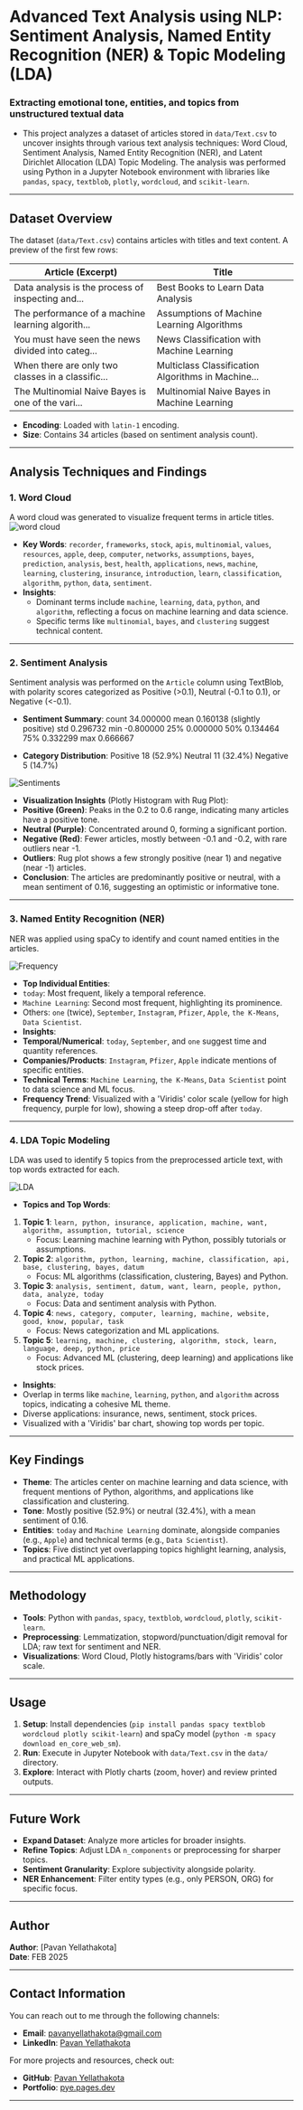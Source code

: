# Advanced Text Analysis using NLP: Sentiment Analysis, Named Entity Recognition (NER) & Topic Modeling (LDA)
### Extracting emotional tone, entities, and topics from unstructured textual data

- This project analyzes a dataset of articles stored in `data/Text.csv` to uncover insights through various text analysis techniques: Word Cloud, Sentiment Analysis, Named Entity Recognition (NER), and Latent Dirichlet Allocation (LDA) Topic Modeling. The analysis was performed using Python in a Jupyter Notebook environment with libraries like `pandas`, `spacy`, `textblob`, `plotly`, `wordcloud`, and `scikit-learn`.

---

## Dataset Overview

The dataset (`data/Text.csv`) contains articles with titles and text content. A preview of the first few rows:

| Article (Excerpt)                                      | Title                                              |
|-------------------------------------------------------|----------------------------------------------------|
| Data analysis is the process of inspecting and...    | Best Books to Learn Data Analysis                 |
| The performance of a machine learning algorith...    | Assumptions of Machine Learning Algorithms        |
| You must have seen the news divided into categ...    | News Classification with Machine Learning         |
| When there are only two classes in a classific...    | Multiclass Classification Algorithms in Machine...|
| The Multinomial Naive Bayes is one of the vari...    | Multinomial Naive Bayes in Machine Learning       |

- **Encoding**: Loaded with `latin-1` encoding.
- **Size**: Contains 34 articles (based on sentiment analysis count).

---

## Analysis Techniques and Findings

### 1. Word Cloud
A word cloud was generated to visualize frequent terms in article titles.
![word cloud](assets/Results/wordcloud.png)

- **Key Words**: `recorder`, `frameworks`, `stock`, `apis`, `multinomial`, `values`, `resources`, `apple`, `deep`, `computer`, `networks`, `assumptions`, `bayes`, `prediction`, `analysis`, `best`, `health`, `applications`, `news`, `machine`, `learning`, `clustering`, `insurance`, `introduction`, `learn`, `classification`, `algorithm`, `python`, `data`, `sentiment`.
- **Insights**:
  - Dominant terms include `machine`, `learning`, `data`, `python`, and `algorithm`, reflecting a focus on machine learning and data science.
  - Specific terms like `multinomial`, `bayes`, and `clustering` suggest technical content.

---

### 2. Sentiment Analysis
Sentiment analysis was performed on the `Article` column using TextBlob, with polarity scores categorized as Positive (>0.1), Neutral (-0.1 to 0.1), or Negative (<-0.1).

- **Sentiment Summary**:
count    34.000000
mean      0.160138 (slightly positive)
std       0.296732
min      -0.800000
25%       0.000000
50%       0.134464
75%       0.332299
max       0.666667

- **Category Distribution**:
Positive    18 (52.9%)
Neutral     11 (32.4%)
Negative     5 (14.7%)

![Sentiments](assets/Results/Sentiment.png)

- **Visualization Insights** (Plotly Histogram with Rug Plot):
- **Positive (Green)**: Peaks in the 0.2 to 0.6 range, indicating many articles have a positive tone.
- **Neutral (Purple)**: Concentrated around 0, forming a significant portion.
- **Negative (Red)**: Fewer articles, mostly between -0.1 and -0.2, with rare outliers near -1.
- **Outliers**: Rug plot shows a few strongly positive (near 1) and negative (near -1) articles.
- **Conclusion**: The articles are predominantly positive or neutral, with a mean sentiment of 0.16, suggesting an optimistic or informative tone.

---

### 3. Named Entity Recognition (NER)
NER was applied using spaCy to identify and count named entities in the articles.

![Frequency](assets/Results/Frequency.png)

- **Top Individual Entities**:
- `today`: Most frequent, likely a temporal reference.
- `Machine Learning`: Second most frequent, highlighting its prominence.
- Others: `one` (twice), `September`, `Instagram`, `Pfizer`, `Apple`, `the K-Means`, `Data Scientist`.
- **Insights**:
- **Temporal/Numerical**: `today`, `September`, and `one` suggest time and quantity references.
- **Companies/Products**: `Instagram`, `Pfizer`, `Apple` indicate mentions of specific entities.
- **Technical Terms**: `Machine Learning`, `the K-Means`, `Data Scientist` point to data science and ML focus.
- **Frequency Trend**: Visualized with a 'Viridis' color scale (yellow for high frequency, purple for low), showing a steep drop-off after `today`.

---

### 4. LDA Topic Modeling
LDA was used to identify 5 topics from the preprocessed article text, with top words extracted for each.

![LDA](assets/Results/LDA.png)

- **Topics and Top Words**:
1. **Topic 1**: `learn, python, insurance, application, machine, want, algorithm, assumption, tutorial, science`
   - Focus: Learning machine learning with Python, possibly tutorials or assumptions.
2. **Topic 2**: `algorithm, python, learning, machine, classification, api, base, clustering, bayes, datum`
   - Focus: ML algorithms (classification, clustering, Bayes) and Python.
3. **Topic 3**: `analysis, sentiment, datum, want, learn, people, python, data, analyze, today`
   - Focus: Data and sentiment analysis with Python.
4. **Topic 4**: `news, category, computer, learning, machine, website, good, know, popular, task`
   - Focus: News categorization and ML applications.
5. **Topic 5**: `learning, machine, clustering, algorithm, stock, learn, language, deep, python, price`
   - Focus: Advanced ML (clustering, deep learning) and applications like stock prices.
- **Insights**:
- Overlap in terms like `machine`, `learning`, `python`, and `algorithm` across topics, indicating a cohesive ML theme.
- Diverse applications: insurance, news, sentiment, stock prices.
- Visualized with a 'Viridis' bar chart, showing top words per topic.

---

## Key Findings
- **Theme**: The articles center on machine learning and data science, with frequent mentions of Python, algorithms, and applications like classification and clustering.
- **Tone**: Mostly positive (52.9%) or neutral (32.4%), with a mean sentiment of 0.16.
- **Entities**: `today` and `Machine Learning` dominate, alongside companies (e.g., `Apple`) and technical terms (e.g., `Data Scientist`).
- **Topics**: Five distinct yet overlapping topics highlight learning, analysis, and practical ML applications.

---

## Methodology
- **Tools**: Python with `pandas`, `spacy`, `textblob`, `wordcloud`, `plotly`, `scikit-learn`.
- **Preprocessing**: Lemmatization, stopword/punctuation/digit removal for LDA; raw text for sentiment and NER.
- **Visualizations**: Word Cloud, Plotly histograms/bars with 'Viridis' color scale.

---

## Usage
1. **Setup**: Install dependencies (`pip install pandas spacy textblob wordcloud plotly scikit-learn`) and spaCy model (`python -m spacy download en_core_web_sm`).
2. **Run**: Execute in Jupyter Notebook with `data/Text.csv` in the `data/` directory.
3. **Explore**: Interact with Plotly charts (zoom, hover) and review printed outputs.

---

## Future Work
- **Expand Dataset**: Analyze more articles for broader insights.
- **Refine Topics**: Adjust LDA `n_components` or preprocessing for sharper topics.
- **Sentiment Granularity**: Explore subjectivity alongside polarity.
- **NER Enhancement**: Filter entity types (e.g., only PERSON, ORG) for specific focus.

---
  
## Author

**Author**: [Pavan Yellathakota]  
**Date**: FEB 2025  

---

## Contact Information

You can reach out to me through the following channels:

- **Email**: [pavanyellathakota@gmail.com](mailto:pavan.yellathakota.ds@gmail.com)
- **LinkedIn**: [Pavan Yellathakota](https://www.linkedin.com/in/pavanyellathakota/)

For more projects and resources, check out:

- **GitHub**: [Pavan Yellathakota](https://github.com/PavanYellathakota)
- **Portfolio**: [pye.pages.dev](https://pye.pages.dev)

---


